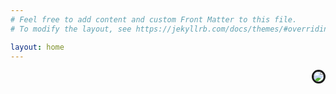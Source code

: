 ```yaml
---
# Feel free to add content and custom Front Matter to this file.
# To modify the layout, see https://jekyllrb.com/docs/themes/#overriding-theme-defaults

layout: home
---
```


<img style="float: right; border-radius: 50%; border-style: solid" src="/poperagnarok/foto_yo.jpg" class="foto_yo">
